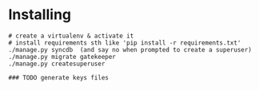 # Installing

    # create a virtualenv & activate it
    # install requirements sth like 'pip install -r requirements.txt'
    ./manage.py syncdb  (and say no when prompted to create a superuser)
    ./manage.py migrate gatekeeper
    ./manage.py createsuperuser
    
    ### TODO generate keys files